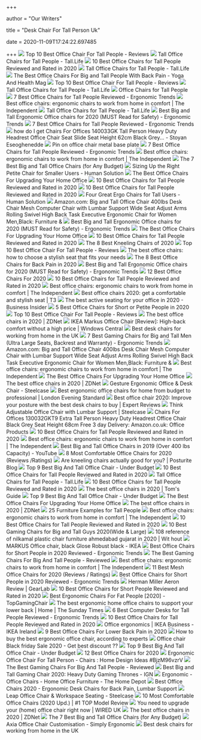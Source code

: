 +++
        
author = "Our Writers"
        
title = "Desk Chair For Tall Person Uk"
        
date = 2020-11-09T17:24:22.697485
        
+++
[ ![](https://mk0wwwhereonbiznuyg9.kinstacdn.com/wp-content/uploads/tall-people-chair-guide-featured.jpg)](https://mk0wwwhereonbiznuyg9.kinstacdn.com/wp-content/uploads/tall-people-chair-guide-featured.jpg) Top 10 Best Office Chair For Tall People - Reviews
[ ![](https://tall.life/wp-content/uploads/Tall-Office-Chairs-for-Tall-People.png)](https://tall.life/wp-content/uploads/Tall-Office-Chairs-for-Tall-People.png) Tall Office Chairs for Tall People - Tall.Life
[ ![](https://www.theworkbuzz.com/wp-content/uploads/2020/02/best-office-chairs-for-tall-people.jpg)](https://www.theworkbuzz.com/wp-content/uploads/2020/02/best-office-chairs-for-tall-people.jpg) 10 Best Office Chairs for Tall People Reviewed and Rated in 2020
[ ![](https://tall.life/wp-content/uploads/2017/06/Tall-Office-Chairs-for-Tall-People.jpg)](https://tall.life/wp-content/uploads/2017/06/Tall-Office-Chairs-for-Tall-People.jpg) Tall Office Chairs for Tall People - Tall.Life
[ ![](https://www.yogaandhealthmag.co.uk/wp-content/uploads/2020/01/Best-Big-and-Tall-Office-Chair.jpg)](https://www.yogaandhealthmag.co.uk/wp-content/uploads/2020/01/Best-Big-and-Tall-Office-Chair.jpg) The Best Office Chairs For Big and Tall People With Back Pain - Yoga And  Health Mag
[ ![](https://mk0wwwhereonbiznuyg9.kinstacdn.com/wp-content/uploads/man-sitting-chair.jpg)](https://mk0wwwhereonbiznuyg9.kinstacdn.com/wp-content/uploads/man-sitting-chair.jpg) Top 10 Best Office Chair For Tall People - Reviews
[ ![](https://tall.life/wp-content/uploads/2017/06/Modified-Tall-Office-Chair-for-Tall-People.jpg)](https://tall.life/wp-content/uploads/2017/06/Modified-Tall-Office-Chair-for-Tall-People.jpg) Tall Office Chairs for Tall People - Tall.Life
[ ![](https://www.verd.co.uk/catalogue/media/catalog/category/Bolam_XL_Tall_office_chair_front_blue_web_mirror.jpg)](https://www.verd.co.uk/catalogue/media/catalog/category/Bolam_XL_Tall_office_chair_front_blue_web_mirror.jpg) Office Chairs for Tall People
[ ![](http://ergonomictrends.com/wp-content/uploads/2019/06/calculate-seat-depth.jpg)](http://ergonomictrends.com/wp-content/uploads/2019/06/calculate-seat-depth.jpg) 7 Best Office Chairs for Tall People Reviewed - Ergonomic Trends
[ ![](https://static.independent.co.uk/s3fs-public/thumbnails/image/2020/03/16/16/best-ergonomic-office-chairs-indybest.jpg)](https://static.independent.co.uk/s3fs-public/thumbnails/image/2020/03/16/16/best-ergonomic-office-chairs-indybest.jpg) Best office chairs: ergonomic chairs to work from home in comfort | The  Independent
[ ![](https://tall.life/wp-content/uploads/2017/06/Opposite-of-Tall-Office-Chair-for-Tall-Person.jpg)](https://tall.life/wp-content/uploads/2017/06/Opposite-of-Tall-Office-Chair-for-Tall-Person.jpg) Tall Office Chairs for Tall People - Tall.Life
[ ![](http://ergonomictrends.com/wp-content/uploads/2018/06/best-big-and-tall-office-chairs.jpg)](http://ergonomictrends.com/wp-content/uploads/2018/06/best-big-and-tall-office-chairs.jpg) Best Big and Tall Ergonomic Office chairs for 2020 (MUST Read for Safety) -  Ergonomic Trends
[ ![](http://ergonomictrends.com/wp-content/uploads/2020/06/best-office-chairs-for-tall-people.jpg)](http://ergonomictrends.com/wp-content/uploads/2020/06/best-office-chairs-for-tall-people.jpg) 7 Best Office Chairs for Tall People Reviewed - Ergonomic Trends
[ ![](http://ws.assoc-amazon.co.uk/widgets/q?_encoding=UTF8&ASIN=B00OKJ2UBY&Format=_SL&ID=AsinImage&MarketPlace=GB&ServiceVersion=20070822&WS=1)](http://ws.assoc-amazon.co.uk/widgets/q?_encoding=UTF8&ASIN=B00OKJ2UBY&Format=_SL&ID=AsinImage&MarketPlace=GB&ServiceVersion=20070822&WS=1) how do I get Chairs For Offices 140033GK Tall Person Heavy Duty Headrest Office  Chair Seat Slide Seat Height 62cm Black Grey... - Stoyan Eseoghenedde
[ ![](https://i.pinimg.com/originals/fb/40/04/fb40047490e3e74eff709542dc7c1943.jpg)](https://i.pinimg.com/originals/fb/40/04/fb40047490e3e74eff709542dc7c1943.jpg) Pin on office chair metal base plate
[ ![](http://ergonomictrends.com/wp-content/uploads/2020/05/anda-seat-kaiser-chair-review-amz.jpg)](http://ergonomictrends.com/wp-content/uploads/2020/05/anda-seat-kaiser-chair-review-amz.jpg) 7 Best Office Chairs for Tall People Reviewed - Ergonomic Trends
[ ![](https://static.independent.co.uk/s3fs-public/thumbnails/image/2019/02/14/17/hag-sofi.jpg?width=982&height=726)](https://static.independent.co.uk/s3fs-public/thumbnails/image/2019/02/14/17/hag-sofi.jpg?width=982&height=726) Best office chairs: ergonomic chairs to work from home in comfort | The  Independent
[ ![](https://techguided.com/wp-content/uploads/2018/08/best-big-and-tall-office-chairs.jpg)](https://techguided.com/wp-content/uploads/2018/08/best-big-and-tall-office-chairs.jpg) The 7 Best Big and Tall Office Chairs (for Any Budget)
[ ![](https://www.thehumansolution.com/product_images/uploaded_images/sizing-up-the-right-petite-chair-for-smaller-users-main.jpg)](https://www.thehumansolution.com/product_images/uploaded_images/sizing-up-the-right-petite-chair-for-smaller-users-main.jpg) Sizing Up the Right Petite Chair for Smaller Users - Human Solution
[ ![](https://specials-images.forbesimg.com/imageserve/5eea4b66760321000739ba28/0x800.jpg?cropX1=0&cropX2=940&cropY1=0&cropY2=1447)](https://specials-images.forbesimg.com/imageserve/5eea4b66760321000739ba28/0x800.jpg?cropX1=0&cropX2=940&cropY1=0&cropY2=1447) The Best Office Chairs For Upgrading Your Home Office
[ ![](https://www.theworkbuzz.com/wp-content/uploads/2020/02/la-z-boy-delano-tall-executive-office-chairs.jpg)](https://www.theworkbuzz.com/wp-content/uploads/2020/02/la-z-boy-delano-tall-executive-office-chairs.jpg) 10 Best Office Chairs for Tall People Reviewed and Rated in 2020
[ ![](https://www.theworkbuzz.com/wp-content/uploads/2020/02/hon-hvst141-sadie-tall-office-computer-chairs.jpg)](https://www.theworkbuzz.com/wp-content/uploads/2020/02/hon-hvst141-sadie-tall-office-computer-chairs.jpg) 10 Best Office Chairs for Tall People Reviewed and Rated in 2020
[ ![](https://cdn11.bigcommerce.com/s-492apnl0xy/product_images/uploaded_images/four-great-ergo-chairs-for-tall-users-thumb.jpg)](https://cdn11.bigcommerce.com/s-492apnl0xy/product_images/uploaded_images/four-great-ergo-chairs-for-tall-users-thumb.jpg) Four Great Ergo Chairs for Tall Users - Human Solution
[ ![](https://images-na.ssl-images-amazon.com/images/I/6116gQcN5xL._AC_SX522_.jpg)](https://images-na.ssl-images-amazon.com/images/I/6116gQcN5xL._AC_SX522_.jpg) Amazon.com: Big and Tall Office Chair 400lbs Desk Chair Mesh Computer Chair  with Lumbar Support Wide Seat Adjust Arms Rolling Swivel High Back Task  Executive Ergonomic Chair for Women Men,Black: Furniture &
[ ![](http://ergonomictrends.com/wp-content/uploads/2018/06/YAMASORO-Ergonomic-High-Back-Chair-review.jpg)](http://ergonomictrends.com/wp-content/uploads/2018/06/YAMASORO-Ergonomic-High-Back-Chair-review.jpg) Best Big and Tall Ergonomic Office chairs for 2020 (MUST Read for Safety) -  Ergonomic Trends
[ ![](https://specials-images.forbesimg.com/imageserve/5eea485bdb3b680006a1e736/960x0.jpg?cropX1=0&cropX2=800&cropY1=233&cropY2=766)](https://specials-images.forbesimg.com/imageserve/5eea485bdb3b680006a1e736/960x0.jpg?cropX1=0&cropX2=800&cropY1=233&cropY2=766) The Best Office Chairs For Upgrading Your Home Office
[ ![](https://www.theworkbuzz.com/wp-content/uploads/2020/02/berlman-ergonomic-high-back-mesh-office-chairs.jpg)](https://www.theworkbuzz.com/wp-content/uploads/2020/02/berlman-ergonomic-high-back-mesh-office-chairs.jpg) 10 Best Office Chairs for Tall People Reviewed and Rated in 2020
[ ![](https://www.thebalancesmb.com/thmb/lpaPxSyQ45eao7TYQvZWIjNZBSc=/1050x788/smart/filters:no_upscale()/61S2q6Ls8ML._AC_SL1200_-c1224d5ac15048c8b9b89c060cd1ddba.jpg)](https://www.thebalancesmb.com/thmb/lpaPxSyQ45eao7TYQvZWIjNZBSc=/1050x788/smart/filters:no_upscale()/61S2q6Ls8ML._AC_SL1200_-c1224d5ac15048c8b9b89c060cd1ddba.jpg) The 8 Best Kneeling Chairs of 2020
[ ![](https://mk0wwwhereonbiznuyg9.kinstacdn.com/wp-content/uploads/la-z-boy-delano.jpg)](https://mk0wwwhereonbiznuyg9.kinstacdn.com/wp-content/uploads/la-z-boy-delano.jpg) Top 10 Best Office Chair For Tall People - Reviews
[ ![](https://www.telegraph.co.uk/content/dam/interiors/2017/03/08/chair1_trans_NvBQzQNjv4BqqVzuuqpFlyLIwiB6NTmJwfSVWeZ_vEN7c6bHu2jJnT8.jpg?impolicy=logo-overlay)](https://www.telegraph.co.uk/content/dam/interiors/2017/03/08/chair1_trans_NvBQzQNjv4BqqVzuuqpFlyLIwiB6NTmJwfSVWeZ_vEN7c6bHu2jJnT8.jpg?impolicy=logo-overlay) The best office chairs: how to choose a stylish seat that fits your needs
[ ![](https://www.thebalancesmb.com/thmb/Zw1WN-ImczlJObHT2WFj_h8QbVw=/640x480/smart/filters:no_upscale()/717tpSVhAvL._SL1001_-5b5f3e8a46e0fb0050e83f91.jpg)](https://www.thebalancesmb.com/thmb/Zw1WN-ImczlJObHT2WFj_h8QbVw=/640x480/smart/filters:no_upscale()/717tpSVhAvL._SL1001_-5b5f3e8a46e0fb0050e83f91.jpg) The 8 Best Office Chairs for Back Pain in 2020
[ ![](http://ergonomictrends.com/wp-content/uploads/2018/06/Reficcer-High-Back-Chair-review.jpg)](http://ergonomictrends.com/wp-content/uploads/2018/06/Reficcer-High-Back-Chair-review.jpg) Best Big and Tall Ergonomic Office chairs for 2020 (MUST Read for Safety) -  Ergonomic Trends
[ ![](https://www.btod.com/blog/wp-content/uploads/2019/10/best-office-chairs-2020-blog-header.jpg)](https://www.btod.com/blog/wp-content/uploads/2019/10/best-office-chairs-2020-blog-header.jpg) 12 Best Office Chairs For 2020
[ ![](https://www.theworkbuzz.com/wp-content/uploads/2020/02/best-computer-chair-for-tall-person.jpg)](https://www.theworkbuzz.com/wp-content/uploads/2020/02/best-computer-chair-for-tall-person.jpg) 10 Best Office Chairs for Tall People Reviewed and Rated in 2020
[ ![](https://static.independent.co.uk/s3fs-public/thumbnails/image/2019/02/14/16/rh-logic-400.jpg?width=982&height=726)](https://static.independent.co.uk/s3fs-public/thumbnails/image/2019/02/14/16/rh-logic-400.jpg?width=982&height=726) Best office chairs: ergonomic chairs to work from home in comfort | The  Independent
[ ![](https://cdn.mos.cms.futurecdn.net/9rXCdrBHCFMd2aXzFFi6XV-1200-80.jpg)](https://cdn.mos.cms.futurecdn.net/9rXCdrBHCFMd2aXzFFi6XV-1200-80.jpg) Best office chairs 2020: get a comfortable and stylish seat | T3
[ ![](https://i.insider.com/5eb45d273dac9a0544473b84?width=800&format=jpeg)](https://i.insider.com/5eb45d273dac9a0544473b84?width=800&format=jpeg) The best active seating for your office in 2020 - Business Insider
[ ![](https://www.btod.com/blog/wp-content/uploads/2020/01/best-office-chairs-small-petite-blog-header.jpg)](https://www.btod.com/blog/wp-content/uploads/2020/01/best-office-chairs-small-petite-blog-header.jpg) 5 Best Office Chairs for Short or Petite People in 2020
[ ![](https://mk0wwwhereonbiznuyg9.kinstacdn.com/wp-content/uploads/ofm-essentials-racing.jpg)](https://mk0wwwhereonbiznuyg9.kinstacdn.com/wp-content/uploads/ofm-essentials-racing.jpg) Top 10 Best Office Chair For Tall People - Reviews
[ ![](https://zdnet4.cbsistatic.com/hub/i/2020/01/17/8231e246-714d-44bf-8b5e-bebdd66c1d83/office-chair-6.jpg)](https://zdnet4.cbsistatic.com/hub/i/2020/01/17/8231e246-714d-44bf-8b5e-bebdd66c1d83/office-chair-6.jpg) The best office chairs in 2020 | ZDNet
[ ![](https://www.windowscentral.com/sites/wpcentral.com/files/styles/large_wm_brb/public/field/image/2017/07/markus-chair.jpg?itok=--s39nWf)](https://www.windowscentral.com/sites/wpcentral.com/files/styles/large_wm_brb/public/field/image/2017/07/markus-chair.jpg?itok=--s39nWf) IKEA Markus Office Chair [Review]: High-back comfort without a high price |  Windows Central
[ ![](https://blueprint-api-production.s3.amazonaws.com/uploads/card/image/1252230/8bb0e864-d4db-4b42-bbaa-84dcd7072071.png)](https://blueprint-api-production.s3.amazonaws.com/uploads/card/image/1252230/8bb0e864-d4db-4b42-bbaa-84dcd7072071.png) Best desk chairs for working from home in the UK
[ ![](http://ergonomictrends.com/wp-content/uploads/2019/02/best-gaming-chairs-big-tall-men.jpg)](http://ergonomictrends.com/wp-content/uploads/2019/02/best-gaming-chairs-big-tall-men.jpg) 7 Best Gaming Chairs for Big and Tall Men (Ultra Large Seats, Backrest and  Warranty) - Ergonomic Trends
[ ![](https://images-na.ssl-images-amazon.com/images/I/61h8PXG8AQL._AC_UL320_SR256,320_.jpg)](https://images-na.ssl-images-amazon.com/images/I/61h8PXG8AQL._AC_UL320_SR256,320_.jpg) Amazon.com: Big and Tall Office Chair 400lbs Desk Chair Mesh Computer Chair  with Lumbar Support Wide Seat Adjust Arms Rolling Swivel High Back Task  Executive Ergonomic Chair for Women Men,Black: Furniture &
[ ![](https://static.independent.co.uk/s3fs-public/thumbnails/image/2019/02/14/17/john-lewis-gerard.jpg?width=982&height=726)](https://static.independent.co.uk/s3fs-public/thumbnails/image/2019/02/14/17/john-lewis-gerard.jpg?width=982&height=726) Best office chairs: ergonomic chairs to work from home in comfort | The  Independent
[ ![](https://specials-images.forbesimg.com/imageserve/5f203f62953761c471e7740d/960x0.jpg?fit=scale)](https://specials-images.forbesimg.com/imageserve/5f203f62953761c471e7740d/960x0.jpg?fit=scale) The Best Office Chairs For Upgrading Your Home Office
[ ![](https://zdnet4.cbsistatic.com/hub/i/2020/01/17/c0ad1bc6-1ebd-44b4-a35b-3f8aae0e3b21/office-chair-4.jpg)](https://zdnet4.cbsistatic.com/hub/i/2020/01/17/c0ad1bc6-1ebd-44b4-a35b-3f8aae0e3b21/office-chair-4.jpg) The best office chairs in 2020 | ZDNet
[ ![](https://images.steelcase.com/image/upload/v1415739054/www.steelcase.com/gesture-chair-tablet-13-0004200.jpg)](https://images.steelcase.com/image/upload/v1415739054/www.steelcase.com/gesture-chair-tablet-13-0004200.jpg) Gesture Ergonomic Office & Desk Chair - Steelcase
[ ![](https://static.standard.co.uk/s3fs-public/thumbnails/image/2020/06/19/10/office-chairs.jpg?w968)](https://static.standard.co.uk/s3fs-public/thumbnails/image/2020/06/19/10/office-chairs.jpg?w968) Best ergonomic office chairs for home from budget to professional | London  Evening Standard
[ ![](https://cdn1.expertreviews.co.uk/sites/expertreviews/files/2017/10/best-office-chair_humanscale-liberty-office-chair.jpg)](https://cdn1.expertreviews.co.uk/sites/expertreviews/files/2017/10/best-office-chair_humanscale-liberty-office-chair.jpg) Best office chair 2020: Improve your posture with the best desk chairs to  buy | Expert Reviews
[ ![](https://images.steelcase.com/image/upload/v1419357801/www.steelcase.com/13-0003208.jpg)](https://images.steelcase.com/image/upload/v1419357801/www.steelcase.com/13-0003208.jpg) Think Adjustable Office Chair with Lumbar Support | Steelcase
[ ![](https://images-na.ssl-images-amazon.com/images/I/81RdVv%2B2C9L._AC_SY741_.jpg)](https://images-na.ssl-images-amazon.com/images/I/81RdVv%2B2C9L._AC_SY741_.jpg) Chairs For Offices 130032GKT9 Extra Tall Person Heavy Duty Headrest Office  Chair Black Grey Seat Height 68cm Free 3 day Delivery: Amazon.co.uk: Office  Products
[ ![](https://www.theworkbuzz.com/wp-content/uploads/2020/02/hon-wave-tall-mesh-office-chairs.jpg)](https://www.theworkbuzz.com/wp-content/uploads/2020/02/hon-wave-tall-mesh-office-chairs.jpg) 10 Best Office Chairs for Tall People Reviewed and Rated in 2020
[ ![](https://static.independent.co.uk/s3fs-public/thumbnails/image/2019/02/14/16/herman-miller-aeron.jpg?width=982&height=726)](https://static.independent.co.uk/s3fs-public/thumbnails/image/2019/02/14/16/herman-miller-aeron.jpg?width=982&height=726) Best office chairs: ergonomic chairs to work from home in comfort | The  Independent
[ ![](https://i.ytimg.com/vi/Kk_O0E_wC_s/sddefault.jpg)](https://i.ytimg.com/vi/Kk_O0E_wC_s/sddefault.jpg) Best Big and Tall Office Chairs in 2019 (Over 400 lbs Capacity) - YouTube
[ ![](https://www.btod.com/blog/wp-content/uploads/2019/04/most-comfortable-office-chairs-2020-blog-header.jpg)](https://www.btod.com/blog/wp-content/uploads/2019/04/most-comfortable-office-chairs-2020-blog-header.jpg) 8 Most Comfortable Office Chairs for 2020 (Reviews /Ratings)
[ ![](http://www.posturite.co.uk/blog/wp-content/uploads/2018/10/kneeling-capisco-blog_images.jpg)](http://www.posturite.co.uk/blog/wp-content/uploads/2018/10/kneeling-capisco-blog_images.jpg) Are kneeling chairs actually good for you? | Posturite Blog
[ ![](https://officechairjudge.com/wp-content/uploads/2019/06/La-Z-Boy-Delano-Big-Tall-Executive-Bonded-Leather-Office-Chair.jpg?x61104)](https://officechairjudge.com/wp-content/uploads/2019/06/La-Z-Boy-Delano-Big-Tall-Executive-Bonded-Leather-Office-Chair.jpg?x61104) Top 9 Best Big And Tall Office Chair - Under Budget
[ ![](https://www.theworkbuzz.com/wp-content/uploads/2020/02/desk-chair-for-tall-person.jpg)](https://www.theworkbuzz.com/wp-content/uploads/2020/02/desk-chair-for-tall-person.jpg) 10 Best Office Chairs for Tall People Reviewed and Rated in 2020
[ ![](https://tall.life/wp-content/uploads/2016/02/Raised-Kitchen-Island-Height-Legs-244x300.jpg)](https://tall.life/wp-content/uploads/2016/02/Raised-Kitchen-Island-Height-Legs-244x300.jpg) Tall Office Chairs for Tall People - Tall.Life
[ ![](https://www.theworkbuzz.com/wp-content/uploads/2020/02/duramont-ergonomic-adjustable-office-chairs.jpg)](https://www.theworkbuzz.com/wp-content/uploads/2020/02/duramont-ergonomic-adjustable-office-chairs.jpg) 10 Best Office Chairs for Tall People Reviewed and Rated in 2020
[ ![](https://cdn.mos.cms.futurecdn.net/chg3AGHkpwVFcZeK26TKuA.jpg)](https://cdn.mos.cms.futurecdn.net/chg3AGHkpwVFcZeK26TKuA.jpg) The best office chairs in 2020 | Tom's Guide
[ ![](https://officechairjudge.com/wp-content/uploads/2019/06/Serta-Bonded-Leather-Big-Tall-Executive-Chair.jpg?x61104)](https://officechairjudge.com/wp-content/uploads/2019/06/Serta-Bonded-Leather-Big-Tall-Executive-Chair.jpg?x61104) Top 9 Best Big And Tall Office Chair - Under Budget
[ ![](https://thumbor.forbes.com/thumbor/711x1028/https://specials-images.forbesimg.com/imageserve/5eea4d186ef66b0006115587/0x800.jpg?fit=scale)](https://thumbor.forbes.com/thumbor/711x1028/https://specials-images.forbesimg.com/imageserve/5eea4d186ef66b0006115587/0x800.jpg?fit=scale) The Best Office Chairs For Upgrading Your Home Office
[ ![](https://zdnet3.cbsistatic.com/hub/i/r/2020/01/17/531d930a-0a8b-46eb-a487-a58afd0860ca/resize/1200xauto/7b443568c82118a804d9b9af5fc31127/office-chair-1.jpg)](https://zdnet3.cbsistatic.com/hub/i/r/2020/01/17/531d930a-0a8b-46eb-a487-a58afd0860ca/resize/1200xauto/7b443568c82118a804d9b9af5fc31127/office-chair-1.jpg) The best office chairs in 2020 | ZDNet
[ ![](https://www.homestratosphere.com/wp-content/uploads/2018/05/hz-desk-chair-052118.jpg)](https://www.homestratosphere.com/wp-content/uploads/2018/05/hz-desk-chair-052118.jpg) 25 Furniture Examples for Tall People
[ ![](https://static.independent.co.uk/s3fs-public/thumbnails/image/2019/02/14/17/vitra-hal.jpg?width=640)](https://static.independent.co.uk/s3fs-public/thumbnails/image/2019/02/14/17/vitra-hal.jpg?width=640) Best office chairs: ergonomic chairs to work from home in comfort | The  Independent
[ ![](https://www.theworkbuzz.com/wp-content/uploads/2020/02/smugdesk-mesh-executive-office-chairs.jpg)](https://www.theworkbuzz.com/wp-content/uploads/2020/02/smugdesk-mesh-executive-office-chairs.jpg) 10 Best Office Chairs for Tall People Reviewed and Rated in 2020
[ ![](https://www.pcguide.com/wp-content/uploads/2019/05/best-gaming-chair-for-big-guys-1200x720.jpg)](https://www.pcguide.com/wp-content/uploads/2019/05/best-gaming-chair-for-big-guys-1200x720.jpg) 10 Best Gaming Chairs for Big and Tall Guys 2020(Wide & Large)
[ ![](https://i.pinimg.com/originals/de/b5/5b/deb55b902f2c51bae05dcd7970ba4f50.jpg)](https://i.pinimg.com/originals/de/b5/5b/deb55b902f2c51bae05dcd7970ba4f50.jpg) 108 reference of nilkamal plastic chair furniture ahmedabad gujarat in 2020  | Wit hout
[ ![](https://www.ikea.com/us/en/images/products/markus-office-chair-glose-black__0657156_PE709640_S5.JPG)](https://www.ikea.com/us/en/images/products/markus-office-chair-glose-black__0657156_PE709640_S5.JPG) MARKUS Office chair, black Glose Robust black - IKEA
[ ![](http://ergonomictrends.com/wp-content/uploads/2019/04/SIDIZ-T50-office-chair-Review.png)](http://ergonomictrends.com/wp-content/uploads/2019/04/SIDIZ-T50-office-chair-Review.png) Best Office Chairs for Short People in 2020 Reviewed - Ergonomic Trends
[ ![](https://images-na.ssl-images-amazon.com/images/I/417PiAiE5bL.jpg)](https://images-na.ssl-images-amazon.com/images/I/417PiAiE5bL.jpg) The Best Gaming Chairs For Big And Tall People - Reviewed
[ ![](https://static.independent.co.uk/s3fs-public/thumbnails/image/2019/02/14/17/hag-capisco.jpg?width=982&height=726)](https://static.independent.co.uk/s3fs-public/thumbnails/image/2019/02/14/17/hag-capisco.jpg?width=982&height=726) Best office chairs: ergonomic chairs to work from home in comfort | The  Independent
[ ![](https://www.btod.com/blog/wp-content/uploads/2019/03/best-mesh-office-chairs-2020-blog-header.jpg)](https://www.btod.com/blog/wp-content/uploads/2019/03/best-mesh-office-chairs-2020-blog-header.jpg) 11 Best Mesh Office Chairs for 2020 (Reviews / Ratings)
[ ![](http://ergonomictrends.com/wp-content/uploads/2019/06/best-office-chairs-for-short-people.jpg)](http://ergonomictrends.com/wp-content/uploads/2019/06/best-office-chairs-for-short-people.jpg) Best Office Chairs for Short People in 2020 Reviewed - Ergonomic Trends
[ ![](https://techgearlab-mvnab3pwrvp3t0.stackpathdns.com/photos/15/75/278976_6162_L2.jpg)](https://techgearlab-mvnab3pwrvp3t0.stackpathdns.com/photos/15/75/278976_6162_L2.jpg) Herman Miller Aeron Review | GearLab
[ ![](https://www.theworkbuzz.com/wp-content/uploads/2020/02/best-office-chair-for-short-person.jpg)](https://www.theworkbuzz.com/wp-content/uploads/2020/02/best-office-chair-for-short-person.jpg) 10 Best Office Chairs for Short People Reviewed and Rated in 2020
[ ![](https://topgamingchair.com/wp-content/uploads/2019/02/x_seating_office-desk-chairs_leap-plus-chair_reference.png)](https://topgamingchair.com/wp-content/uploads/2019/02/x_seating_office-desk-chairs_leap-plus-chair_reference.png) Best Ergonomic Chairs For Fat People [2020] - TopGamingChair
[ ![](https://www.thetimes.co.uk/imageserver/image/%2Fmethode%2Fsundaytimes%2Fprod%2Fweb%2Fbin%2Fd1ff372a-a0db-11ea-b8ef-bc1da708794a.jpg?crop=2667%2C1500%2C0%2C0)](https://www.thetimes.co.uk/imageserver/image/%2Fmethode%2Fsundaytimes%2Fprod%2Fweb%2Fbin%2Fd1ff372a-a0db-11ea-b8ef-bc1da708794a.jpg?crop=2667%2C1500%2C0%2C0) The best ergonomic home office chairs to support your lower back | Home |  The Sunday Times
[ ![](http://ergonomictrends.com/wp-content/uploads/2019/09/best-computer-desks-for-tall-people.jpg)](http://ergonomictrends.com/wp-content/uploads/2019/09/best-computer-desks-for-tall-people.jpg) 6 Best Computer Desks for Tall People Reviewed - Ergonomic Trends
[ ![](https://www.theworkbuzz.com/wp-content/uploads/2020/02/ergonomic-chair-for-tall-person.jpg)](https://www.theworkbuzz.com/wp-content/uploads/2020/02/ergonomic-chair-for-tall-person.jpg) 10 Best Office Chairs for Tall People Reviewed and Rated in 2020
[ ![](https://www.ikea.com/images/bekant-sit-stand-desks-in-three-different-positions-with-one-e3a7e6b534a5a320ee6c366cb2811ddf.jpg?f=s)](https://www.ikea.com/images/bekant-sit-stand-desks-in-three-different-positions-with-one-e3a7e6b534a5a320ee6c366cb2811ddf.jpg?f=s) Office ergonomics | IKEA Business - IKEA Ireland
[ ![](https://www.btod.com/blog/wp-content/uploads/2019/11/9-best-office-chairs-lower-back-pain-blog-header-1.jpg)](https://www.btod.com/blog/wp-content/uploads/2019/11/9-best-office-chairs-lower-back-pain-blog-header-1.jpg) 9 Best Office Chairs For Lower Back Pain in 2020
[ ![](https://media2.s-nbcnews.com/i/newscms/2020_25/3390893/ergonomic-office-chairs-kr-2x1-tease-200618_38008296185ce90fd52b401caf79df24.jpg)](https://media2.s-nbcnews.com/i/newscms/2020_25/3390893/ergonomic-office-chairs-kr-2x1-tease-200618_38008296185ce90fd52b401caf79df24.jpg) How to buy the best ergonomic office chair, according to experts
[ ![](https://reviewbag.com/wp-content/uploads/2017/11/Office-chair.jpg)](https://reviewbag.com/wp-content/uploads/2017/11/Office-chair.jpg) Office chair Black friday Sale 2020 - Get best discount ??
[ ![](https://officechairjudge.com/wp-content/uploads/2017/09/KILLABEE-Big-and-Tall-400lb-Memory-Foam-Gaming-Chair.jpg?x61104)](https://officechairjudge.com/wp-content/uploads/2017/09/KILLABEE-Big-and-Tall-400lb-Memory-Foam-Gaming-Chair.jpg?x61104) Top 9 Best Big And Tall Office Chair - Under Budget
[ ![](https://www.btod.com/blog/wp-content/uploads/2019/02/embody-hm.jpg)](https://www.btod.com/blog/wp-content/uploads/2019/02/embody-hm.jpg) 12 Best Office Chairs for 2020
[ ![](https://i2.wp.com/clodaghcollection.com/wp-content/uploads/2017/07/office-chair-for-tall-person-uk.jpg)](https://i2.wp.com/clodaghcollection.com/wp-content/uploads/2017/07/office-chair-for-tall-person-uk.jpg) Ergonomic Office Chair For Tall Person - Chairs : Home Design Ideas  #BjzM96vzrV
[ ![](https://topgamingchair.com/wp-content/uploads/2018/09/Big-and-tall-guy-Thumbnails.jpg)](https://topgamingchair.com/wp-content/uploads/2018/09/Big-and-tall-guy-Thumbnails.jpg) The Best Gaming Chairs For Big And Tall People - Reviewed
[ ![](https://assets1.ignimgs.com/2018/07/17/chairs-1280-1531848348506.jpg)](https://assets1.ignimgs.com/2018/07/17/chairs-1280-1531848348506.jpg) Best Big and Tall Gaming Chair 2020: Heavy Duty Gaming Thrones - IGN
[ ![](https://images.homedepot-static.com/productImages/fc5218e5-1c1f-4884-9fb7-1efcd499b4bd/svn/black-merax-ergonomic-chairs-pp189619baa-64_400.jpg)](https://images.homedepot-static.com/productImages/fc5218e5-1c1f-4884-9fb7-1efcd499b4bd/svn/black-merax-ergonomic-chairs-pp189619baa-64_400.jpg) Ergonomic - Office Chairs - Home Office Furniture - The Home Depot
[ ![](https://hips.hearstapps.com/hmg-prod.s3.amazonaws.com/images/officechairs-1596048328.jpg)](https://hips.hearstapps.com/hmg-prod.s3.amazonaws.com/images/officechairs-1596048328.jpg) Best Office Chairs 2020 - Ergonomic Desk Chairs for Back Pain, Lumbar  Support
[ ![](https://steelcase-res.cloudinary.com/image/upload/c_fill,dpr_auto,q_70,h_656,w_1166/v1590007504/www.steelcase.com/2020/05/20/20-0140279.jpg)](https://steelcase-res.cloudinary.com/image/upload/c_fill,dpr_auto,q_70,h_656,w_1166/v1590007504/www.steelcase.com/2020/05/20/20-0140279.jpg) Leap Office Chair & Workspace Seating - Steelcase
[ ![](https://www.leaphomeward.com/wp-content/uploads/2019/11/Topsky-Mesh.jpg)](https://www.leaphomeward.com/wp-content/uploads/2019/11/Topsky-Mesh.jpg) 10 Most Comfortable Office Chairs (2020 Upd.) | #1 TOP Model Review
[ ![](https://wi-images.condecdn.net/image/W9BWoBayWPQ/crop/405/f/3.jpg)](https://wi-images.condecdn.net/image/W9BWoBayWPQ/crop/405/f/3.jpg) You need to upgrade your (home) office chair right now | WIRED UK
[ ![](https://zdnet2.cbsistatic.com/hub/i/r/2020/01/17/a56e275d-8200-4769-8963-bb2a4d1fa76c/thumbnail/770x578/8fd346be88238fa75977d974ed6b2adf/office-chair-lead.jpg)](https://zdnet2.cbsistatic.com/hub/i/r/2020/01/17/a56e275d-8200-4769-8963-bb2a4d1fa76c/thumbnail/770x578/8fd346be88238fa75977d974ed6b2adf/office-chair-lead.jpg) The best office chairs in 2020 | ZDNet
[ ![](https://techguided.com/wp-content/uploads/2018/08/AmazonBasics-Big-Tall.jpg)](https://techguided.com/wp-content/uploads/2018/08/AmazonBasics-Big-Tall.jpg) The 7 Best Big and Tall Office Chairs (for Any Budget)
[ ![](https://www.simply-ergonomic.co.uk/wp-content/uploads/big-and-tall-office-chair.jpg)](https://www.simply-ergonomic.co.uk/wp-content/uploads/big-and-tall-office-chair.jpg) Axia Office Chair Customisation - Simply Ergonomic
[ ![](https://blueprint-api-production.s3.amazonaws.com/uploads/card/image/1252226/299b3279-7885-4cf2-a87d-5e427946f84d.png)](https://blueprint-api-production.s3.amazonaws.com/uploads/card/image/1252226/299b3279-7885-4cf2-a87d-5e427946f84d.png) Best desk chairs for working from home in the UK
